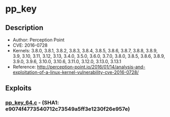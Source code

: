# pp_key 

## Description
* Author: Perception Point
* CVE: 2016-0728
* Kernels: 3.8.0, 3.8.1, 3.8.2, 3.8.3, 3.8.4, 3.8.5, 3.8.6, 3.8.7, 3.8.8, 3.8.9, 3.9, 3.10, 3.11, 3.12, 3.13, 3.4.0, 3.5.0, 3.6.0, 3.7.0, 3.8.0, 3.8.5, 3.8.6, 3.8.9, 3.9.0, 3.9.6, 3.10.0, 3.10.6, 3.11.0, 3.12.0, 3.13.0, 3.13.1
* Reference: http://perception-point.io/2016/01/14/analysis-and-exploitation-of-a-linux-kernel-vulnerability-cve-2016-0728/

## Exploits

### [pp_key_64.c](pp_key_64.c) - (SHA1: e9074f4773540712c73549a5ff3e1230f26e957e)
